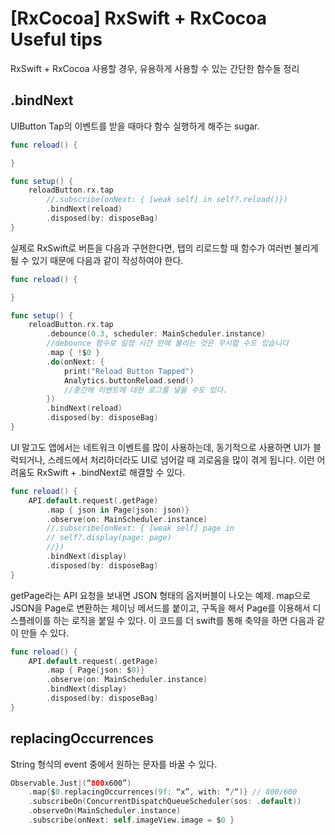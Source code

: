 # [RxCocoa] RxSwift + RxCocoa Useful tips

RxSwift + RxCocoa 사용할 경우, 유용하게 사용할 수 있는 간단한 함수들 정리

## .bindNext

UIButton Tap의 이벤트를 받을 때마다 함수 실행하게 해주는 sugar.

```swift
func reload() {

}

func setup() {
    reloadButton.rx.tap
        //.subscribe(onNext: { [weak self] in self?.reload()})
        .bindNext(reload)
        .disposed(by: disposeBag)
}
```

실제로 RxSwift로 버튼을 다음과 구현한다면, 탭의 리로드할 때 함수가 여러번 불리게 될 수 있기 때문에 다음과 같이 작성하여야 한다. 

```swift 
func reload() {

}

func setup() {
    reloadButton.rx.tap
        .debounce(0.3, scheduler: MainScheduler.instance)
        //debounce 함수로 일정 시간 안에 불리는 것은 무시할 수도 있습니다
        .map { !$0 }
        .do(onNext: {
            print("Reload Button Tapped")
            Analytics.buttonReload.send()
            //중간에 이벤트에 대한 로그를 넣을 수도 있다.
        })
        .bindNext(reload)
        .disposed(by: disposeBag)
}
```

UI 말고도 앱에서는 네트워크 이벤트를 많이 사용하는데, 동기적으로 사용하면 UI가 블럭되거나, 스레드에서 처리하더라도 UI로 넘어갈 때 괴로움을 많이 겪게 됩니다. 이런 어려움도 RxSwift + .bindNext로 해결할 수 있다.

```swift
func reload() {
    API.default.request(.getPage)
        .map { json in Page(json: json)}
        .observe(on: MainScheduler.instance)
        //.subscribe(onNext: { [weak self] page in
        // self?.display(page: page) 
        //})
        .bindNext(display)
        .disposed(by: disposeBag)
}
```

getPage라는 API 요청을 보내면 JSON 형태의 옵저버블이 나오는 예제. map으로 JSON을 Page로 변환하는 체이닝 메서드를 붙이고, 구독을 해서 Page를 이용해서 디스플레이를 하는 로직을 붙일 수 있다. 이 코드를 더 swift를 통해 축약을 하면 다음과 같이 만들 수 있다.

```swift
func reload() {
    API.default.request(.getPage)
        .map { Page(json: $0)}
        .observe(on: MainScheduler.instance)
        .bindNext(display)
        .disposed(by: disposeBag)
}
```

## replacingOccurrences

String 형식의 event 중에서 원하는 문자를 바꿀 수 있다.

```swift
Observable.Just|(“800x600”)
    .map{$0.replacingOccurrences(9f: “x”, with: “/“)} // 800/600
    .subscribeOn(ConcurrentDispatchQueueScheduler(sos: .default)) 
    .observeOn(MainScheduler.instance)
    .subscribe(onNext: self.imageView.image = $0 }
```

